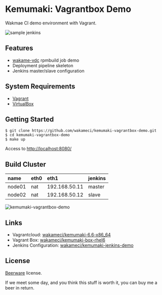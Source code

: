 Kemumaki: Vagrantbox Demo
=========================

Wakmae CI demo environment with Vagrant.

![sample jenkins](https://cloud.githubusercontent.com/assets/76867/5057743/7d8c16b8-6d15-11e4-81c4-624e503507bd.png)

Features
--------

+ [wakame-vdc](https://github.com/axsh/wakame-vdc) rpmbuild job demo
+ Deployment pipeline skeleton
+ Jenkins master/slave configuration

System Requirements
-------------------

+ [Vagrant](http://www.vagrantup.com/downloads.html)
+ [VirtualBox](https://www.virtualbox.org/wiki/Downloads)

Getting Started
---------------

```
$ git clone https://github.com/wakameci/kemumaki-vagrantbox-demo.git
$ cd kemumaki-vagrantbox-demo
$ make up
```

Access to [http://localhost:8080/](http://localhost:8080/)

Build Cluster
--------------

| name   | eth0 | eth1          | jenkins |
|:-------|:-----|:--------------|:--------|
| node01 | nat  | 192.168.50.11 | master  |
| node02 | nat  | 192.168.50.12 | slave   |

![kemumaki-vagrantbox-demo](https://cloud.githubusercontent.com/assets/76867/5224200/1766d4de-7712-11e4-8432-324f1f2aaf67.png)

Links
-----

+ Vagrantcloud: [wakameci/kemumaki-6.6-x86_64](https://vagrantcloud.com/wakameci/kemumaki-6.6-x86_64)
+ Vagrant Box: [wakameci/kemumaki-box-rhel6](https://github.com/wakameci/kemumaki-box-rhel6)
+ Jenkins Configuration: [wakameci/kemumaki-jenkins-demo](https://github.com/wakameci/kemumaki-jenkins-demo)

License
-------

[Beerware](http://en.wikipedia.org/wiki/Beerware) license.

If we meet some day, and you think this stuff is worth it, you can buy me a beer in return.
